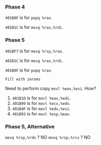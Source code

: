 ### Phase 4

`401B0F` is for `popq %rax`.

`401B1C` is for `movq %rax,%rdi`.

### Phase 5

`401BF7` is for  `movq %rsp,%rax`.

`401B1C` is for `movq %rax,%rdi`.

`401B0F` is for `popq %rax`.

`Fill with zeroes`

Need to perform copy `movl %eax,%esi`. How?

1. `401B1D` is for `movl %eax,%edi`.
2. `401B99` is for `movl %ecx,%edx`.
3. `401B4F` is for `movl %edx,%esi`.
4. `401B93` is for `movl %esp,%eax`.

### Phase 5, Alternative

`movq %rsp,%rdx` ? NO
`movq %rsp,%rcx` ? NO